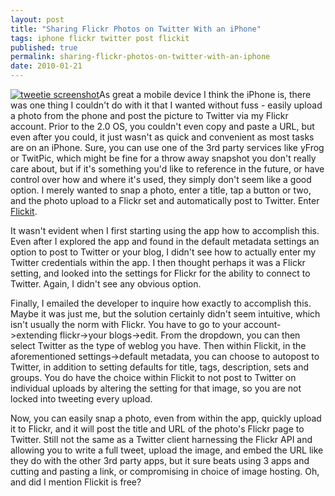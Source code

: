 ```yaml
---
layout: post
title: "Sharing Flickr Photos on Twitter With an iPhone"
tags: iphone flickr twitter post flickit
published: true
permalink: sharing-flickr-photos-on-twitter-with-an-iphone
date: 2010-01-21
---
```


<a href="http://www.flickr.com/photos/37431362@N00/4292825998"><img class="right" src="http://farm5.static.flickr.com/4054/4292825998_620b8db69c.jpg" alt="tweetie screenshot"></a>As great a mobile device I think the iPhone is, there was one thing I couldn't do with it that I wanted without fuss - easily upload a photo from the phone and post the picture to Twitter via my Flickr account. Prior to the 2.0 OS, you couldn't even copy and paste a URL, but even after you could, it just wasn't as quick and convenient as most tasks are on an iPhone.  Sure, you can use one of the 3rd party services like yFrog or TwitPic, which might be fine for a throw away snapshot you don't really care about, but if it's something you'd like to reference in the future, or have control over how and where it's used, they simply don't seem like a good option.  I merely wanted to snap a photo, enter a title, tap a button or two, and the photo upload to a Flickr set and automatically post to Twitter.  Enter <a href="http://www.greenvolcanosoftware.com/flickit.html">Flickit</a>.

It wasn't evident when I first starting using the app how to accomplish this.  Even after I explored the app and found in the default metadata settings an option to post to Twitter or your blog, I didn't see how to actually enter my Twitter credentials within the app.  I then thought perhaps it was a Flickr setting, and looked into the settings for Flickr for the ability to connect to Twitter. Again, I didn't see any obvious option.

Finally, I emailed the developer to inquire how exactly to accomplish this.  Maybe it was just me, but the solution certainly didn't seem intuitive, which isn't usually the norm with Flickr.  You have to go to your account->extending flickr->your blogs->edit.  From the dropdown, you can then select Twitter as the type of weblog you have.  Then within Flickit, in the aforementioned settings->default metadata, you can choose to autopost to Twitter, in addition to setting defaults for title, tags, description, sets and groups.  You do have the choice within Flickit to not post to Twitter on individual uploads by altering the setting for that image, so you are not locked into tweeting every upload.

Now, you can easily snap a photo, even from within the app, quickly upload it to Flickr, and it will post the title and URL of the photo's Flickr page to Twitter.  Still not the same as a Twitter client harnessing the Flickr API and allowing you to write a full tweet, upload the image, and embed the URL like they do with the other 3rd party apps, but it sure beats using 3 apps and cutting and pasting a link, or compromising in choice of image hosting. Oh, and did I mention Flickit is free?
